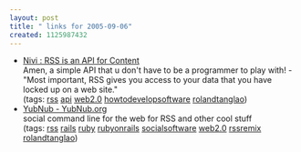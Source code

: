 ```yaml
---
layout: post
title: " links for 2005-09-06"
created: 1125987432
---
```

<ul class="delicious">
	<li>
		<div class="delicious-link"><a href="http://www.nivi.com/blog/article/rss-is-an-api-for-content/">Nivi : RSS is an API for Content</a></div>
		<div class="delicious-extended">Amen, a simple API that u don't have to be a programmer to play with! - "Most important, RSS gives you access to your data that you have locked up on a web site."</div>
		<div class="delicious-tags">(tags: <a href="http://del.icio.us/rtanglao/rss">rss</a> <a href="http://del.icio.us/rtanglao/api">api</a> <a href="http://del.icio.us/rtanglao/web2.0">web2.0</a> <a href="http://del.icio.us/rtanglao/howtodevelopsoftware">howtodevelopsoftware</a> <a href="http://del.icio.us/rtanglao/rolandtanglao">rolandtanglao</a>)</div>
	</li>
	<li>
		<div class="delicious-link"><a href="http://yubnub.org/">YubNub - YubNub.org</a></div>
		<div class="delicious-extended">social command line for the web for RSS and other cool stuff</div>
		<div class="delicious-tags">(tags: <a href="http://del.icio.us/rtanglao/rss">rss</a> <a href="http://del.icio.us/rtanglao/rails">rails</a> <a href="http://del.icio.us/rtanglao/ruby">ruby</a> <a href="http://del.icio.us/rtanglao/rubyonrails">rubyonrails</a> <a href="http://del.icio.us/rtanglao/socialsoftware">socialsoftware</a> <a href="http://del.icio.us/rtanglao/web2.0">web2.0</a> <a href="http://del.icio.us/rtanglao/rssremix">rssremix</a> <a href="http://del.icio.us/rtanglao/rolandtanglao">rolandtanglao</a>)</div>
	</li>
</ul>


